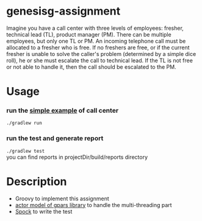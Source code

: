 # genesisg-assignment
Imagine you have a call center with three levels of employees: fresher, technical lead (TL), product manager (PM). There can be multiple employees, but only one TL or PM. An incoming telephone call must be allocated to a fresher who is free. If no freshers are free, or if the current fresher is unable to solve the caller's problem (determined by a simple dice roll), he or she must escalate the call to technical lead. If the TL is not free or not able to handle it, then the call should be escalated to the PM.

# Usage
### run the [simple example](https://github.com/jvman9527/genesisg-assignment/blob/master/src/main/groovy/com/genesisg/ass/ignment/CallCenter.groovy#L76-L106) of call center
```./gradlew run```

### run the test and generate report
```./gradlew test```  
you can find reports in projectDir/build/reports directory

# Description
- Groovy to implement this assignment
- [actor model of gpars library](http://www.gpars.org/webapp/quickstart/index.html) to handle the multi-threading part
- [Spock](http://spockframework.org/spock/docs/1.3/all_in_one.html) to write the test

